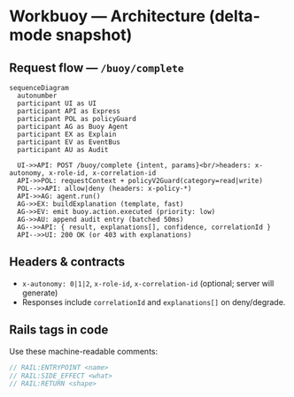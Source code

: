 # Workbuoy — Architecture (delta-mode snapshot)

## Request flow — `/buoy/complete`
```mermaid
sequenceDiagram
  autonumber
  participant UI as UI
  participant API as Express
  participant POL as policyGuard
  participant AG as Buoy Agent
  participant EX as Explain
  participant EV as EventBus
  participant AU as Audit

  UI->>API: POST /buoy/complete {intent, params}<br/>headers: x-autonomy, x-role-id, x-correlation-id
  API->>POL: requestContext + policyV2Guard(category=read|write)
  POL-->>API: allow|deny (headers: x-policy-*)
  API->>AG: agent.run()
  AG->>EX: buildExplanation (template, fast)
  AG->>EV: emit buoy.action.executed (priority: low)
  AG->>AU: append audit entry (batched 50ms)
  AG-->>API: { result, explanations[], confidence, correlationId }
  API-->>UI: 200 OK (or 403 with explanations)
```

## Headers & contracts
- `x-autonomy: 0|1|2`, `x-role-id`, `x-correlation-id` (optional; server will generate)
- Responses include `correlationId` and `explanations[]` on deny/degrade.

## Rails tags in code
Use these machine-readable comments:
```ts
// RAIL:ENTRYPOINT <name>
// RAIL:SIDE_EFFECT <what>
// RAIL:RETURN <shape>
```
